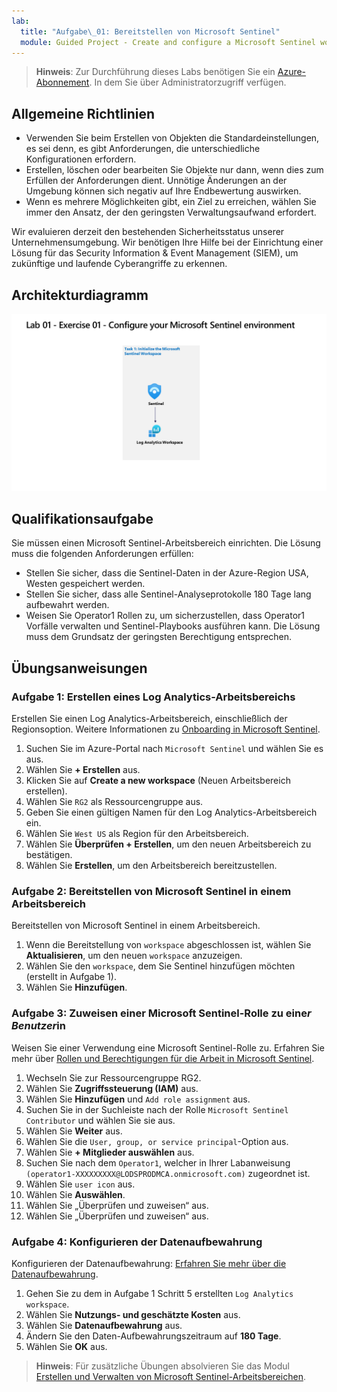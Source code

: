 ```yaml
---
lab:
  title: "Aufgabe\_01: Bereitstellen von Microsoft Sentinel"
  module: Guided Project - Create and configure a Microsoft Sentinel workspace
---
```



>**Hinweis**: Zur Durchführung dieses Labs benötigen Sie ein [Azure-Abonnement](https://azure.microsoft.com/free/?azure-portal=true). In dem Sie über Administratorzugriff verfügen.

## Allgemeine Richtlinien

- Verwenden Sie beim Erstellen von Objekten die Standardeinstellungen, es sei denn, es gibt Anforderungen, die unterschiedliche Konfigurationen erfordern.
- Erstellen, löschen oder bearbeiten Sie Objekte nur dann, wenn dies zum Erfüllen der Anforderungen dient. Unnötige Änderungen an der Umgebung können sich negativ auf Ihre Endbewertung auswirken.
- Wenn es mehrere Möglichkeiten gibt, ein Ziel zu erreichen, wählen Sie immer den Ansatz, der den geringsten Verwaltungsaufwand erfordert.

Wir evaluieren derzeit den bestehenden Sicherheitsstatus unserer Unternehmensumgebung. Wir benötigen Ihre Hilfe bei der Einrichtung einer Lösung für das Security Information & Event Management (SIEM), um zukünftige und laufende Cyberangriffe zu erkennen.

## Architekturdiagramm

![Diagramm mit Log Analytics-Arbeitsbereich.](../Media/apl-5001-lab-diagrams-01.png)

## Qualifikationsaufgabe

Sie müssen einen Microsoft Sentinel-Arbeitsbereich einrichten. Die Lösung muss die folgenden Anforderungen erfüllen:

- Stellen Sie sicher, dass die Sentinel-Daten in der Azure-Region USA, Westen gespeichert werden.
- Stellen Sie sicher, dass alle Sentinel-Analyseprotokolle 180 Tage lang aufbewahrt werden.
- Weisen Sie Operator1 Rollen zu, um sicherzustellen, dass Operator1 Vorfälle verwalten und Sentinel-Playbooks ausführen kann. Die Lösung muss dem Grundsatz der geringsten Berechtigung entsprechen.

## Übungsanweisungen

### Aufgabe 1: Erstellen eines Log Analytics-Arbeitsbereichs

Erstellen Sie einen Log Analytics-Arbeitsbereich, einschließlich der Regionsoption. Weitere Informationen zu [Onboarding in Microsoft Sentinel](https://learn.microsoft.com/azure/sentinel/quickstart-onboard).

  1. Suchen Sie im Azure-Portal nach `Microsoft Sentinel` und wählen Sie es aus.
  1. Wählen Sie **+ Erstellen** aus.
  1. Klicken Sie auf **Create a new workspace** (Neuen Arbeitsbereich erstellen).
  1. Wählen Sie `RG2` als Ressourcengruppe aus.
  1. Geben Sie einen gültigen Namen für den Log Analytics-Arbeitsbereich ein.
  1. Wählen Sie `West US` als Region für den Arbeitsbereich.
  1. Wählen Sie **Überprüfen + Erstellen**, um den neuen Arbeitsbereich zu bestätigen.
  1. Wählen Sie **Erstellen**, um den Arbeitsbereich bereitzustellen.

### Aufgabe 2: Bereitstellen von Microsoft Sentinel in einem Arbeitsbereich

Bereitstellen von Microsoft Sentinel in einem Arbeitsbereich.

  1. Wenn die Bereitstellung von `workspace` abgeschlossen ist, wählen Sie **Aktualisieren**, um den neuen `workspace` anzuzeigen.
  1. Wählen Sie den `workspace`, dem Sie Sentinel hinzufügen möchten (erstellt in Aufgabe 1).
  1. Wählen Sie **Hinzufügen**.

### Aufgabe 3: Zuweisen einer Microsoft Sentinel-Rolle zu eine*r Benutzer*in

Weisen Sie einer Verwendung eine Microsoft Sentinel-Rolle zu. Erfahren Sie mehr über [Rollen und Berechtigungen für die Arbeit in Microsoft Sentinel](https://learn.microsoft.com/azure/sentinel/roles).

  1. Wechseln Sie zur Ressourcengruppe RG2.
  1. Wählen Sie **Zugriffssteuerung (IAM)** aus.
  1. Wählen Sie **Hinzufügen** und `Add role assignment` aus.
  1. Suchen Sie in der Suchleiste nach der Rolle `Microsoft Sentinel Contributor` und wählen Sie sie aus.
  1. Wählen Sie **Weiter** aus.
  1. Wählen Sie die `User, group, or service principal`-Option aus.
  1. Wählen Sie **+ Mitglieder auswählen** aus.
  1. Suchen Sie nach dem `Operator1`, welcher in Ihrer Labanweisung `(operator1-XXXXXXXXX@LODSPRODMCA.onmicrosoft.com)` zugeordnet ist.
  1. Wählen Sie `user icon` aus.
  1. Wählen Sie **Auswählen**.
  1. Wählen Sie „Überprüfen und zuweisen“ aus.
  1. Wählen Sie „Überprüfen und zuweisen“ aus.

### Aufgabe 4: Konfigurieren der Datenaufbewahrung

Konfigurieren der Datenaufbewahrung: [Erfahren Sie mehr über die Datenaufbewahrung](https://learn.microsoft.com/azure/azure-monitor/logs/data-retention-archive).

  1. Gehen Sie zu dem in Aufgabe 1 Schritt 5 erstellten `Log Analytics workspace`.
  1. Wählen Sie **Nutzungs- und geschätzte Kosten** aus.
  1. Wählen Sie **Datenaufbewahrung** aus.
  1. Ändern Sie den Daten-Aufbewahrungszeitraum auf **180 Tage**.
  1. Wählen Sie **OK** aus.

>**Hinweis**: Für zusätzliche Übungen absolvieren Sie das Modul [Erstellen und Verwalten von Microsoft Sentinel-Arbeitsbereichen](https://learn.microsoft.com/training/modules/create-manage-azure-sentinel-workspaces/).

